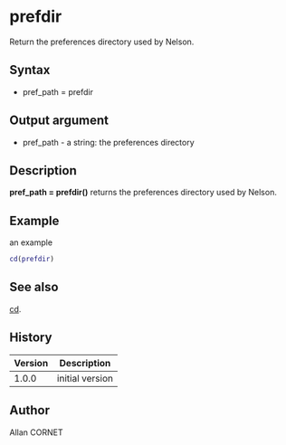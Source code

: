 # prefdir

Return the preferences directory used by Nelson.

## Syntax

- pref_path = prefdir

## Output argument

- pref_path - a string: the preferences directory

## Description

  <p><b>pref_path = prefdir()</b> returns the preferences directory used by Nelson.</p>

## Example

an example

```matlab
cd(prefdir)
```

## See also

[cd](../files_folders_functions/cd.md).

## History

| Version | Description     |
| ------- | --------------- |
| 1.0.0   | initial version |

## Author

Allan CORNET
